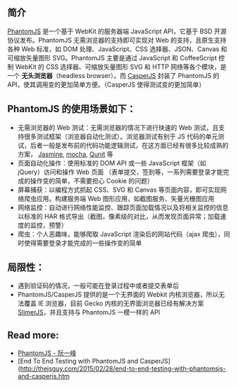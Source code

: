 ## 简介

[PhantomJS](http://phantomjs.org/) 是一个基于 WebKit 的服务器端 JavaScript API，它基于 BSD 开源协议发布。PhantomJS 无需浏览器的支持即可实现对 Web 的支持，且原生支持各种 Web 标准，如 DOM 处理、JavaScript、CSS 选择器、JSON、Canvas 和可缩放矢量图形 SVG。PhantomJS 主要是通过 JavaScript 和 CoffeeScript 控制 WebKit 的 CSS 选择器、可缩放矢量图形 SVG 和 HTTP 网络等各个模块，是一个 **无头浏览器**（headless browser）。而 [CasperJS](http://casperjs.org/) 封装了 PhantomJS 的 API，使其调用变的更加简单方便。（CasperJS 使得测试变的更加简单）


## PhantomJS 的使用场景如下：

- 无需浏览器的 Web 测试：无需浏览器的情况下进行快速的 Web 测试，且支持很多测试框架（浏览器自动化测试）。浏览器测试有别于 JS 代码的单元测试，后者一般是发布前的代码功能逻辑测试，在这方面已经有很多比较成熟的方案， [Jasmine](http://jasmine.github.io/2.3/introduction.html),  [mocha](https://github.com/mochajs/mocha),  [Qunit](http://qunitjs.com/) 等
- 页面自动化操作：使用标准的 DOM API 或一些 JavaScript 框架（如 jQuery）访问和操作 Web 页面 （表单提交，签到等，一系列需要登录才能完成的操作变的简单，不需要担心 Cookie 的问题）
- 屏幕捕获：以编程方式抓起 CSS、SVG 和 Canvas 等页面内容，即可实现网络爬虫应用。构建服务端 Web 图形应用，如截图服务、矢量光栅图应用 
- 网络监控：自动进行网络性能监控、跟踪页面加载情况以及将相关监控的信息以标准的 HAR 格式导出（截图，像素级的对比，从而发现页面异常；加载速度的监控，预警）
- 爬虫：个人恶趣味，能够爬取 JavaScript 渲染后的网站代码（ajax 爬虫），同时使得需要登录才能完成的一些操作变的简单


## 局限性：

- 遇到验证码的情况，一般可能在登录过程中或者提交表单后
- PhantomJS/CasperJS 提供的是一个无界面的 Webkit 内核浏览器，所以无法覆盖 IE 浏览器，目前 Gecko 内核的无界面浏览器已经有解决方案 [SlimerJS](http://slimerjs.org/)，并且支持与 PhantomJS 一模一样的 API


## Read more:

- [PhantomJS - 阮一峰](http://javascript.ruanyifeng.com/tool/phantomjs.html)
- [End To End Testing with PhantomJS and CasperJS](http://thejsguy.com/2015/02/28/end-to-end-testing-with-phantomsjs-and-casperjs.htm